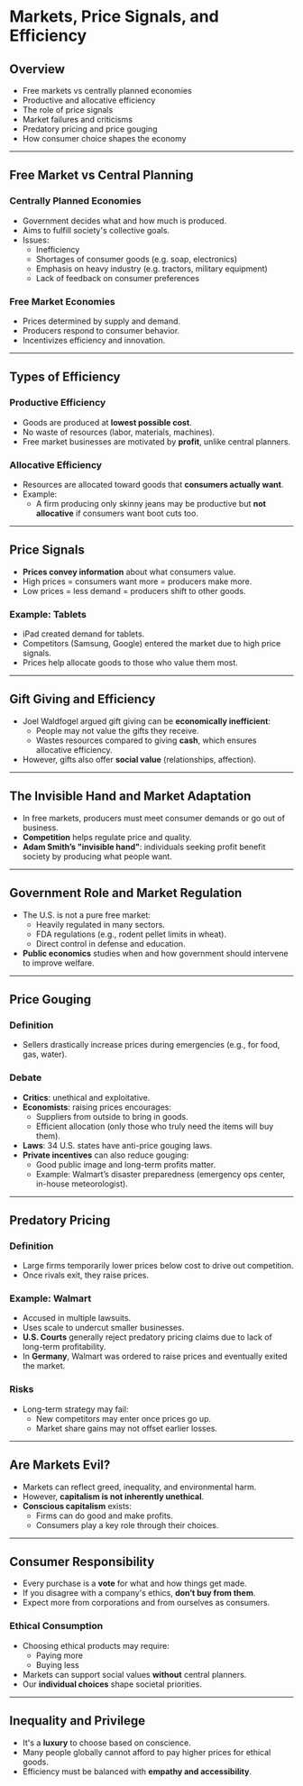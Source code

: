 # Markets, Price Signals, and Efficiency

## Overview
- Free markets vs centrally planned economies
- Productive and allocative efficiency
- The role of price signals
- Market failures and criticisms
- Predatory pricing and price gouging
- How consumer choice shapes the economy

---

## Free Market vs Central Planning

### Centrally Planned Economies
- Government decides what and how much is produced.
- Aims to fulfill society's collective goals.
- Issues:
  - Inefficiency
  - Shortages of consumer goods (e.g. soap, electronics)
  - Emphasis on heavy industry (e.g. tractors, military equipment)
  - Lack of feedback on consumer preferences

### Free Market Economies
- Prices determined by supply and demand.
- Producers respond to consumer behavior.
- Incentivizes efficiency and innovation.

---

## Types of Efficiency

### Productive Efficiency
- Goods are produced at **lowest possible cost**.
- No waste of resources (labor, materials, machines).
- Free market businesses are motivated by **profit**, unlike central planners.

### Allocative Efficiency
- Resources are allocated toward goods that **consumers actually want**.
- Example:
  - A firm producing only skinny jeans may be productive but **not allocative** if consumers want boot cuts too.

---

## Price Signals

- **Prices convey information** about what consumers value.
- High prices = consumers want more = producers make more.
- Low prices = less demand = producers shift to other goods.

### Example: Tablets
- iPad created demand for tablets.
- Competitors (Samsung, Google) entered the market due to high price signals.
- Prices help allocate goods to those who value them most.

---

## Gift Giving and Efficiency
- Joel Waldfogel argued gift giving can be **economically inefficient**:
  - People may not value the gifts they receive.
  - Wastes resources compared to giving **cash**, which ensures allocative efficiency.
- However, gifts also offer **social value** (relationships, affection).

---

## The Invisible Hand and Market Adaptation

- In free markets, producers must meet consumer demands or go out of business.
- **Competition** helps regulate price and quality.
- **Adam Smith’s "invisible hand"**: individuals seeking profit benefit society by producing what people want.

---

## Government Role and Market Regulation

- The U.S. is not a pure free market:
  - Heavily regulated in many sectors.
  - FDA regulations (e.g., rodent pellet limits in wheat).
  - Direct control in defense and education.
- **Public economics** studies when and how government should intervene to improve welfare.

---

## Price Gouging

### Definition
- Sellers drastically increase prices during emergencies (e.g., for food, gas, water).

### Debate
- **Critics**: unethical and exploitative.
- **Economists**: raising prices encourages:
  - Suppliers from outside to bring in goods.
  - Efficient allocation (only those who truly need the items will buy them).
- **Laws**: 34 U.S. states have anti-price gouging laws.
- **Private incentives** can also reduce gouging:
  - Good public image and long-term profits matter.
  - Example: Walmart’s disaster preparedness (emergency ops center, in-house meteorologist).

---

## Predatory Pricing

### Definition
- Large firms temporarily lower prices below cost to drive out competition.
- Once rivals exit, they raise prices.

### Example: Walmart
- Accused in multiple lawsuits.
- Uses scale to undercut smaller businesses.
- **U.S. Courts** generally reject predatory pricing claims due to lack of long-term profitability.
- In **Germany**, Walmart was ordered to raise prices and eventually exited the market.

### Risks
- Long-term strategy may fail:
  - New competitors may enter once prices go up.
  - Market share gains may not offset earlier losses.

---

## Are Markets Evil?

- Markets can reflect greed, inequality, and environmental harm.
- However, **capitalism is not inherently unethical**.
- **Conscious capitalism** exists:
  - Firms can do good and make profits.
  - Consumers play a key role through their choices.

---

## Consumer Responsibility

- Every purchase is a **vote** for what and how things get made.
- If you disagree with a company's ethics, **don’t buy from them**.
- Expect more from corporations and from ourselves as consumers.

### Ethical Consumption
- Choosing ethical products may require:
  - Paying more
  - Buying less
- Markets can support social values **without** central planners.
- Our **individual choices** shape societal priorities.

---

## Inequality and Privilege

- It's a **luxury** to choose based on conscience.
- Many people globally cannot afford to pay higher prices for ethical goods.
- Efficiency must be balanced with **empathy and accessibility**.

